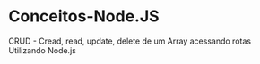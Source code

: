 # Conceitos-Node.JS

CRUD - Cread, read, update, delete de um Array acessando rotas\
Utilizando Node.js


